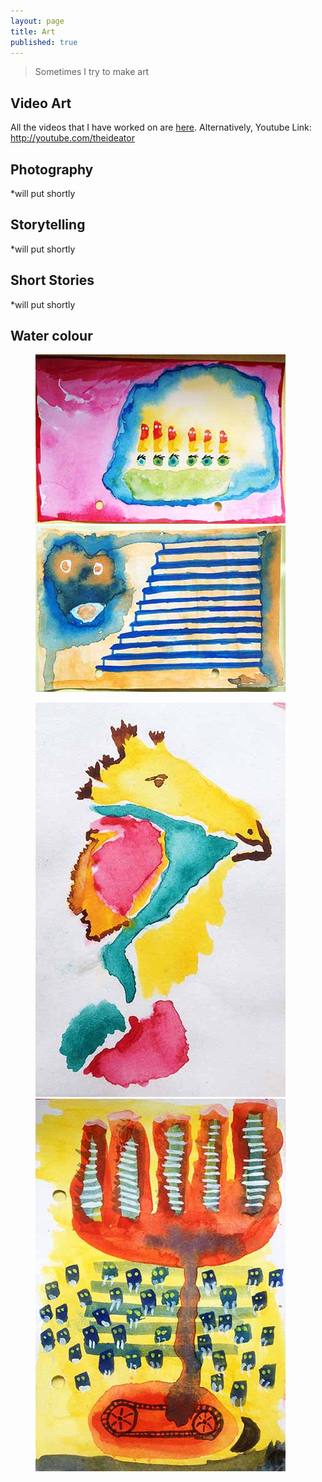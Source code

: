 ```yaml
---
layout: page
title: Art
published: true
---
```


> Sometimes I try to make art

## Video Art

All the videos that I have worked on are [here](/pages/video/).
Alternatively, Youtube Link: <http://youtube.com/theideator>

## Photography

*will put shortly

## Storytelling

*will put shortly

## Short Stories

*will put shortly

## Water colour

<figure class="half">
	<img src="/assets/img/wc_boxworld.jpg">
	<img src="/assets/img/wc_stairs.jpg">
	</figure>
	
<figure class="third">
	<img src="/assets/img/wc_horse.jpg">
	<img src="/assets/img/wc_flowermachine.jpg"
	<img src="/assets/img/wc_fly.jpg">
	</figure>
	

